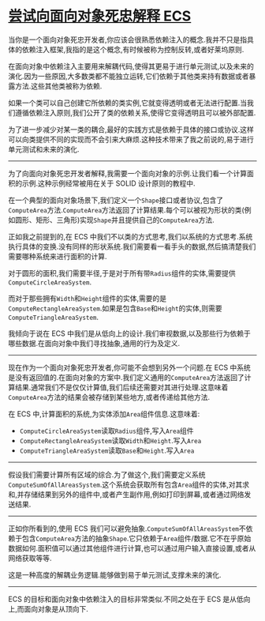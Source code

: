 # [尝试向面向对象死忠解释 ECS](https://medium.com/@icex33/ecs-for-die-hard-oo-developers-2a10cbc1f5db)

当你是一个面向对象死忠开发者,你应该会很熟悉依赖注入的概念.我并不只是指具体的依赖注入框架,我指的是这个概念,有时候被称为控制反转,或者好莱坞原则.

在面向对象中依赖注入主要用来解耦代码,使得其更易于进行单元测试,以及未来的演化.因为一些原因,大多数类都不能独立运转,它们依赖于其他类来持有数据或者暴露方法.这些其他类被称为依赖.

如果一个类可以自己创建它所依赖的类实例,它就变得透明或者无法进行配置.当我们遵循依赖注入原则,我们公开了类的依赖关系,使得它变得透明且可以被外部配置.

为了进一步减少对某一类的耦合,最好的实践方式是依赖于具体的接口或协议.这样可以向类提供不同的实现而不会引来大麻烦.这种技术带来了我之前说的,易于进行单元测试和未来的演化.

---

为了向面向对象死忠开发者解释,我需要一个面向对象的示例.让我们看一个计算面积的示例.这种示例经常被用在关于 SOLID 设计原则的教程中.

在一个典型的面向对象场景下,我们定义一个`Shape`接口或者协议,包含了`ComputeArea`方法.`ComputeArea`方法返回了计算结果.每个可以被视为形状的类(例如圆形、矩形、三角形)实现`Shape`并且提供自己的`ComputeArea`方法.

正如我之前提到的,在 ECS 中我们不以类的方式思考,我们以系统的方式思考.系统执行具体的变换.没有同样的形状系统.我们需要看一看手头的数据,然后搞清楚我们需要哪种系统来进行面积的计算.

对于圆形的面积,我们需要半径,于是对于所有带`Radius`组件的实体,需要提供`ComputeCircleAreaSystem`.

而对于那些拥有`Width`和`Height`组件的实体,需要的是`ComputeRectangleAreaSystem`.如果是包含`Base`和`Height`的实体,则需要`ComputeTriangleAreaSystem`.

我倾向于说在 ECS 中我们是从低向上的设计.我们审视数据,以及那些行为依赖于哪些数据.在面向对象中我们寻找抽象,通用的行为及定义.

---

现在作为一个面向对象死忠开发者,你可能不会想到另外一个问题.在 ECS 中系统是没有返回值的.在面向对象的方案中.我们定义通用的`ComputeArea`方法返回了计算结果.通常我们不是仅仅计算值,我们后续还需要对其进行处理.这意味着`ComputeArea`方法的结果会被存储到某些地方,或者传递给其他方法.

在 ECS 中,计算面积的系统,为实体添加`Area`组件信息.这意味着:

- `ComputeCircleAreaSystem`读取`Radius`组件,写入`Area`组件
- `ComputeRectangleAreaSystem`读取`Width`和`Height`.写入`Area`
- `ComputeTriangleAreaSystem`读取`Base`和`Height`.写入`Area`

---

假设我们需要计算所有区域的综合.为了做这个,我们需要定义系统`ComputeSumOfAllAreasSystem`.这个系统会获取所有包含`Area`组件的实体,对其求和,并存储结果到另外的组件中,或者产生副作用,例如打印到屏幕,或者通过网络发送结果.

---

正如你所看到的,使用 ECS 我们可以避免抽象.`ComputeSumOfAllAreasSystem`不依赖于包含`ComputeArea`方法的抽象`Shape`.它只依赖于`Area`组件/数据.它不在乎原始数据如何.面积值可以通过其他组件进行计算,也可以通过用户输入直接设置,或者从网络获取等等.

这是一种高度的解耦业务逻辑.能够做到易于单元测试,支撑未来的演化.

---

ECS 的目标和面向对象中依赖注入的目标非常类似.不同之处在于 ECS 是从低向上,而面向对象是从顶向下.
